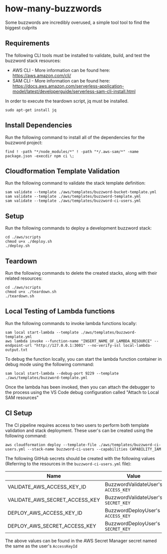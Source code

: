 # how-many-buzzwords
Some buzzwords are incredibly overused, a simple tool tool to find the biggest culprits

## Requirements

The following CLI tools must be installed to validate, build, and test the buzzword stack resources:
- AWS CLI - More information can be found here: https://aws.amazon.com/cli/
- SAM CLI - More information can be found here: https://docs.aws.amazon.com/serverless-application-model/latest/developerguide/serverless-sam-cli-install.html

In order to execute the teardown script, jq must be installed.
```shell
sudo apt-get install jq
```

## Install Dependencies

Run the following command to install all of the dependencies for the buzzword project:
```shell
find ! -path "*/node_modules/*" ! -path "*/.aws-sam/*" -name package.json -execdir npm ci \;
```

## Cloudformation Template Validation

Run the following command to validate the stack template definition:
```shell
sam validate --template ./aws/templates/buzzword-bucket-template.yml
sam validate --template ./aws/templates/buzzword-template.yml
sam validate --template ./aws/templates/buzzword-ci-users.yml
```

## Setup

Run the following commands to deploy a development buzzword stack:
```shell
cd ./aws/scripts
chmod u+x ./deploy.sh
./deploy.sh
```

## Teardown

Run the following commands to delete the created stacks, along with their related resources:
```shell
cd ./aws/scripts
chmod u+x ./teardown.sh
./teardown.sh
```

## Local Testing of Lambda functions

Run the following commands to invoke lambda functions locally:
```shell
sam local start-lambda --template ./aws/templates/buzzword-template.yml
aws lambda invoke --function-name "INSERT_NAME_OF_LAMBDA_RESOURCE" --endpoint-url "http://127.0.0.1:3001" --no-verify-ssl local-lambda-output.txt
```

To debug the function locally, you can start the lambda function container in debug mode using the following command:
```shell
sam local start-lambda --debug-port 9229 --template ./aws/templates/buzzword-template.yml 
```

Once the lambda has been invoked, then you can attach the debugger to the process using the VS Code debug configuration called "Attach to Local SAM resources"

## CI Setup

The CI pipeline requires access to two users to perform both template validation and stack deployment. These user's can be created using the following command:
```shell
aws cloudformation deploy --template-file ./aws/templates/buzzword-ci-users.yml --stack-name buzzword-ci-users --capabilities CAPABILITY_IAM
```

The following GitHub secrets should be created with the following values (Referring to the resources in the `buzzword-ci-users.yml` file):

| Name                           | Value                               |
| ------------------------------ | ----------------------------------- |
| VALIDATE_AWS_ACCESS_KEY_ID     | BuzzwordValidateUser's `ACCESS_KEY` |
| VALIDATE_AWS_SECRET_ACCESS_KEY | BuzzwordValidateUser's `SECRET_KEY` |
| DEPLOY_AWS_ACCESS_KEY_ID       | BuzzwordDeployUser's `ACCESS_KEY`   |
| DEPLOY_AWS_SECRET_ACCESS_KEY   | BuzzwordDeployUser's `SECRET_KEY`   |

The above values can be found in the AWS Secret Manager secret named the same as the user's `AccessKeyId`
